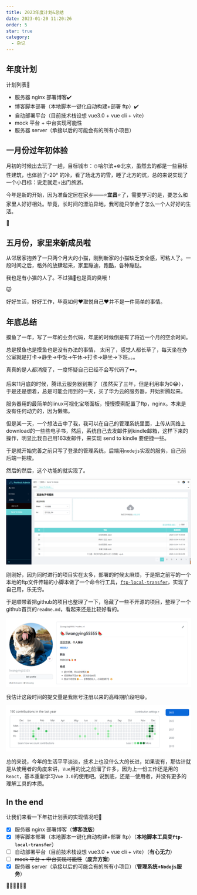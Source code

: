 ```yaml
---
title: 2023年度计划&总结
date: 2023-01-20 11:20:26
order: 5
star: true
category: 
  - 杂记
---
```



## 年度计划

计划列表:100:

- 服务器 nginx 部署博客:heavy_check_mark:
- 博客脚本部署（本地脚本一键化自动构建+部署 ftp）:heavy_check_mark:
- 自动部署平台（目前技术栈设想 vue3.0 + vue cli + vite）
- mock 平台 + 中台实现可能性
- 服务器 server（承接以后的可能会有的所有小项目）

## 一月份过年初体验

月初的时候出去玩了一趟，目标城市：:snowman:哈尔滨+:snowflake:北京，虽然去的都是一些目标性建筑，也体验了-20° 的冷，看了场北方的雪，睡了北方的炕，总的来说实现了一个小目标：说走就走+出门旅游。

今年是新的开始，因为准备定居在家乡——:star:<b>宜昌</b>:star:了，需要学习的是，要怎么和家里人好好相处。毕竟，长时间的漂泊异地，我可能只学会了怎么一个人好好的生活。

:hamster:

## 五月份，家里来新成员啦

从邻居家抱养了一只两个月大的小猫，刚到新家的小猫缺乏安全感，可粘人了。一段时间之后，格外的放肆起来，家里蹦迪，跑酷，各种蹦跶。

我也是有小猫的人了。不过猫:shit:也是真的臭哦！

:cat:

好好生活，好好工作，毕竟如何:heart:取悦自己:heart:并不是一件简单的事情。

## 年底总结

摸鱼了一年，写了一年的业务代码，年底的时候倒是有了将近一个月的空余时间。

总是摸鱼也是摸鱼也是没有办法的事情， 太闲了，感觉人都长草了，每天坐在办公室就是打卡->静坐->中饭->午休->打卡->静坐->下班。。。

真真的是人都消瘦了，一度怀疑自己已经不会写代码了🕶️。

后来11月底的时候，腾讯云服务器到期了（虽然买了三年，但是利用率为0😂），于是还是想着，总是可能会用到的一天，买了华为云的服务器，开始折腾起来。

服务器用的最简单的linux可视化宝塔面板，慢慢摸索配置了ftp，nginx。本来是没有任何动力的，因为懒嘛。

但是某一天，一个想法击中了我，我可以在自己的管理系统里面，上传从网络上download的一些些电子书，然后，系统自己去发邮件到kindle邮箱，这样下来的操作，明显比我自己用163发邮件，来实现 send to kindle 要便捷一些。

于是就开始完善之前只写了登录的管理系统，后端用`nodejs`实现的服务，自己前后端一把梭。

然后的然后，这个功能的就实现了。

![界面](./imgs/send_to_kindle.png)

刚刚好，因为同时进行的项目实在太多，部署的时候太麻烦，于是把之前写的一个本地的ftp文件传输的小脚本做了一个命令行工具，[`ftp-local-transfer`](https://www.npmjs.com/package/ftp-local-transfer)，实现了自己用，乐无穷。

于是顺带着把github的项目也整理了一下，隐藏了一些不开源的项目，整理了一个github首页的`readme.md`，看起来还是比较好看的。

![Github 首页](./imgs/github_home.png)

我估计这段时间的提交量是我账号注册以来的高峰期阶段吧😄。

![Github 提交记录](./imgs/github_commit.png)

总的来说，今年的生活平平淡淡，技术上也没什么大的长进，如果说有，那估计就是从使用者的角度来讲，`Vue`用的比之前溜了许多，因为上一份工作还是用的`React`，基本重新学习`Vue 3.0`的使用吧。说到底，还是一使用者，并没有更多的理解工具的本质。

## In the end

让我们来看一下年初计划表的实现情况吧🤣

- [x] 服务器 nginx 部署博客（**博客改版**）
- [x] 博客脚本部署（本地脚本一键化自动构建+部署 ftp）（**本地脚本工具变`ftp-local-transfer`**）
- [ ] 自动部署平台（目前技术栈设想 vue3.0 + vue cli + vite）（**有心无力**）
- [ ] ~~mock 平台 + 中台实现可能性~~（**废弃方案**）
- [x] 服务器 server（承接以后的可能会有的所有小项目）（**管理系统+`Nodejs`服务**）

👏👏👏👏👏👏
